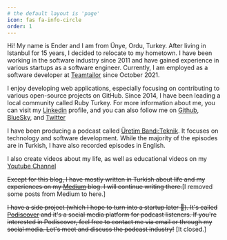 ```yaml
---
# the default layout is 'page'
icon: fas fa-info-circle
order: 1
---
```


<p class="message">
  Hi! My name is Ender and I am from Ünye, Ordu, Turkey. After living in Istanbul for 15 years, I decided to relocate to my hometown. I have been working in the software industry since 2011 and have gained experience in various startups as a software engineer. Currently, I am employed as a software developer at <a href="https://teamtailor.com/">Teamtailor</a> since October 2021.
</p>

<p class="message">
  I enjoy developing web applications, especially focusing on contributing to various open-source projects on GitHub. Since 2014, I have been leading a local community called Ruby Turkey. For more information about me, you can visit my <a href="https://www.linkedin.com/in/enderahmetyurt/">Linkedin</a> profile, and you can also follow me on <a href="https://github.com/enderahmetyurt">Github</a>, <a href="https://bsky.app/profile/enderahmetyurt.com">BlueSky</a>, and <a href="https://twitter.com/eayurt">Twitter</a>
</p>

<p class="message">
  I have been producing a podcast called <a href="https://uretimbandi.com/podcasts/teknik/">Üretim Bandı:Teknik</a>. It focuses on technology and software development. While the majority of the episodes are in Turkish, I have also recorded episodes in English.
</p>

<p class="message">
  I also create videos about my life, as well as educational videos on my <a href="https://www.youtube.com/@eayurt">Youtube Channel</a>
</p>

<p class="message">
  <s>Except for this blog, I have mostly written in Turkish about life and my experiences on my <a href="https://medium.com/@eayurt">Medium</a> blog. I will continue writing there.</s>[I removed some posts from Medium to here.]
</p>

<p class="message">
  <s>I have a side project (which I hope to turn into a startup later 🙏). It's called  <a href="https://www.podiscover.me/">Podiscover</a> and it's a social media platform for podcast listeners. If you're interested in Podiscover, feel free to contact me via email or through my social media. Let's meet and discuss the podcast industry!</s> [It closed.]
</p>